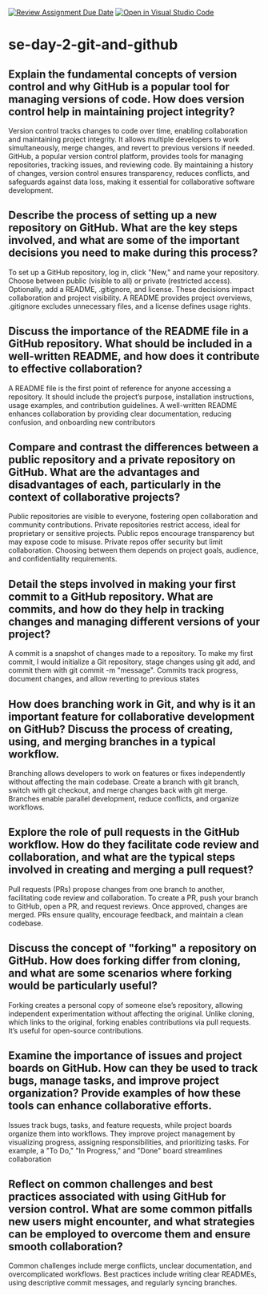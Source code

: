 [![Review Assignment Due Date](https://classroom.github.com/assets/deadline-readme-button-22041afd0340ce965d47ae6ef1cefeee28c7c493a6346c4f15d667ab976d596c.svg)](https://classroom.github.com/a/8wgCKhpZ)
[![Open in Visual Studio Code](https://classroom.github.com/assets/open-in-vscode-2e0aaae1b6195c2367325f4f02e2d04e9abb55f0b24a779b69b11b9e10269abc.svg)](https://classroom.github.com/online_ide?assignment_repo_id=18456372&assignment_repo_type=AssignmentRepo)
# se-day-2-git-and-github
## Explain the fundamental concepts of version control and why GitHub is a popular tool for managing versions of code. How does version control help in maintaining project integrity?
Version control tracks changes to code over time, enabling collaboration and maintaining project integrity. It allows multiple developers to work simultaneously, merge changes, and revert to previous versions if needed. GitHub, a popular version control platform, provides tools for managing repositories, tracking issues, and reviewing code. By maintaining a history of changes, version control ensures transparency, reduces conflicts, and safeguards against data loss, making it essential for collaborative software development.
## Describe the process of setting up a new repository on GitHub. What are the key steps involved, and what are some of the important decisions you need to make during this process?
To set up a GitHub repository, log in, click "New," and name your repository. Choose between public (visible to all) or private (restricted access). Optionally, add a README, .gitignore, and license. These decisions impact collaboration and project visibility. A README provides project overviews, .gitignore excludes unnecessary files, and a license defines usage rights. 
## Discuss the importance of the README file in a GitHub repository. What should be included in a well-written README, and how does it contribute to effective collaboration?
A README file is the first point of reference for anyone accessing a repository. It should include the project’s purpose, installation instructions, usage examples, and contribution guidelines. A well-written README enhances collaboration by providing clear documentation, reducing confusion, and onboarding new contributors
## Compare and contrast the differences between a public repository and a private repository on GitHub. What are the advantages and disadvantages of each, particularly in the context of collaborative projects?
Public repositories are visible to everyone, fostering open collaboration and community contributions. Private repositories restrict access, ideal for proprietary or sensitive projects. Public repos encourage transparency but may expose code to misuse. Private repos offer security but limit collaboration. Choosing between them depends on project goals, audience, and confidentiality requirements.
## Detail the steps involved in making your first commit to a GitHub repository. What are commits, and how do they help in tracking changes and managing different versions of your project?
A commit is a snapshot of changes made to a repository. To make my first commit, I would initialize a Git repository, stage changes using git add, and commit them with git commit -m "message". Commits track progress, document changes, and allow reverting to previous states
## How does branching work in Git, and why is it an important feature for collaborative development on GitHub? Discuss the process of creating, using, and merging branches in a typical workflow.
Branching allows developers to work on features or fixes independently without affecting the main codebase. Create a branch with git branch, switch with git checkout, and merge changes back with git merge. Branches enable parallel development, reduce conflicts, and organize workflows.
## Explore the role of pull requests in the GitHub workflow. How do they facilitate code review and collaboration, and what are the typical steps involved in creating and merging a pull request?
Pull requests (PRs) propose changes from one branch to another, facilitating code review and collaboration. To create a PR, push your branch to GitHub, open a PR, and request reviews. Once approved, changes are merged. PRs ensure quality, encourage feedback, and maintain a clean codebase.
## Discuss the concept of "forking" a repository on GitHub. How does forking differ from cloning, and what are some scenarios where forking would be particularly useful?
Forking creates a personal copy of someone else’s repository, allowing independent experimentation without affecting the original. Unlike cloning, which links to the original, forking enables contributions via pull requests. It’s useful for open-source contributions.
## Examine the importance of issues and project boards on GitHub. How can they be used to track bugs, manage tasks, and improve project organization? Provide examples of how these tools can enhance collaborative efforts.
Issues track bugs, tasks, and feature requests, while project boards organize them into workflows. They improve project management by visualizing progress, assigning responsibilities, and prioritizing tasks. For example, a "To Do," "In Progress," and "Done" board streamlines collaboration
## Reflect on common challenges and best practices associated with using GitHub for version control. What are some common pitfalls new users might encounter, and what strategies can be employed to overcome them and ensure smooth collaboration?
Common challenges include merge conflicts, unclear documentation, and overcomplicated workflows. Best practices include writing clear READMEs, using descriptive commit messages, and regularly syncing branches.
